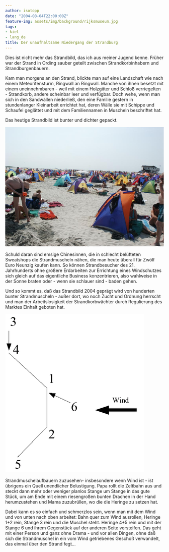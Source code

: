 ```yaml
---
author: isotopp
date: "2004-08-04T22:00:00Z"
feature-img: assets/img/background/rijksmuseum.jpg
tags:
- kiel
- lang_de
title: Der unaufhaltsame Niedergang der Strandburg
---
```

Dies ist nicht mehr das Strandbild, das ich aus meiner Jugend kenne. Früher war der Strand in Ording sauber geteilt zwischen Strandkorbinhabern und Strandburgenbauern. 

Kam man morgens an den Strand, blickte man auf eine Landschaft wie nach einem Meteoritensturm, Ringwall an Ringwall. Manche von ihnen besetzt mit einem uneinnehmbaren - weil mit einem Holzgitter und Schloß verriegelten - Strandkorb, andere scheinbar leer und verfügbar. Doch wehe, wenn man sich in den Sandwällen niederließ, den eine Familie gestern in stundenlanger Kleinarbeit errichtet hat, deren Wälle sie mit Schippe und Schaufel geglättet und mit dem Familiennamen in Muscheln beschriftet hat.

Das heutige Strandbild ist bunter und dichter gepackt.

![](/uploads/strandmuscheln.jpg)

Schuld daran sind emsige Chinesinnen, die in schlecht belüfteten Sweatshops die Strandmuscheln nähen, die man heute überall für Zwölf Euro Neunzig kaufen kann. So können Strandbesucher des 21. Jahrhunderts ohne größere Erdarbeiten zur Errichtung eines Windschutzes sich gleich auf das eigentliche Business konzentrieren, also wahlweise in der Sonne braten oder - wenn sie schlauer sind - baden gehen.

Und so kommt es, daß das Strandbild 2004 geprägt wird von hunderten bunter Strandmuscheln - außer dort, wo noch 
Zucht und Ordnung herrscht und man der Arbeitslosigkeit der Strandkorbwächter durch Regulierung des Marktes Einhalt geboten hat.

![](/uploads/strandmuschel.png)

Strandmuschelaufbauern zuzusehen- insbesondere wenn Wind ist - ist übrigens ein Quell unendlicher Belustigung. Papa rollt die Zeltbahn aus und steckt dann mehr oder weniger planlos Stange um Stange in das gute Stück, um am Ende mit einem riesengroßen bunten Drachen in der Hand herumzustehen und Mama zuzubrüllen, wo die die Heringe zu setzen hat.

Dabei kann es so einfach und schmerzlos sein, wenn man mit dem Wind und von unten nach oben arbeitet: Bahn quer zum Wind ausrollen, Heringe 1+2 rein, Stange 3 rein und die Muschel steht. Heringe 4+5 rein und mit der Stange 6 und ihrem Gegenstück auf der anderen Seite versteifen. Das geht mit einer Person und ganz ohne Drama - und vor allen Dingen, ohne daß sich die Strandmuschel in ein vom Wind getriebenes Geschoß verwandelt, das einmal über den Strand fegt...
